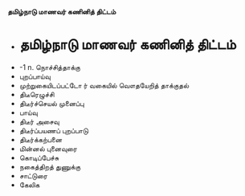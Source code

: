 **தமிழ்நாடு மாணவர் கணினித் திட்டம்**
- # தமிழ்நாடு மாணவர் கணினித் திட்டம்
- -1 n. நொச்சித்தாக்கு
- புறப்பாய்வு
- முற்றுகையிடப்பட்டோ ர் வகையில் வௌதயேறித் தாக்குதல்
- திடீரெழுச்சி
- திடீர்ச்செயல் முனைப்பு
- பாய்வு
- திடீர் அசைவு
- திடீர்ப்பயணப் புறப்பாடு
- திடீர்க்கற்பனை
- மின்னல் புனைவுரை
- கொடிப்பேச்சு
- நகைத்திறத் துணுக்கு
- சாட்டுரை
- கேலிக

